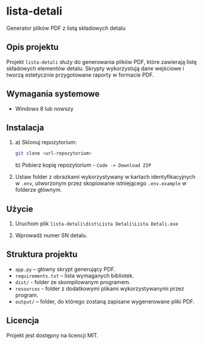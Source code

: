 # lista-detali
Generator plików PDF z listą składowych detalu

## Opis projektu
Projekt `lista-detali` służy do generowania plików PDF, które zawierają listę składowych elementów detalu. Skrypty wykorzystują dane wejściowe i tworzą estetycznie przygotowane raporty w formacie PDF.

## Wymagania systemowe
- Windows 8 lub nowszy

## Instalacja

1. a) Sklonuj repozytorium:
    ```bash
    git clone <url-repozytorium>
    ```
    b) Pobierz kopię repozytorium - `Code -> Download ZIP`


2. Ustaw folder z obrazkami wykorzystywany w kartach identyfikacyjnych w `.env`, utworzonym przez skopiowanie istniejącego `.env.example` w folderze głównym.

## Użycie

1. Uruchom plik `lista-detali\dist\Lista Detali\Lista Detali.exe`

2. Wprowadź numer SN detalu.

## Struktura projektu

- `app.py` – główny skrypt generujący PDF.
- `requirements.txt` – lista wymaganych bibliotek.
- `dist/` - folder ze skompilowanym programem.
- `resources` - folder z dodatkowymi plikami wykorzystywanymi przez program.
- `output/` – folder, do którego zostaną zapisane wygenerowane pliki PDF.


## Licencja

Projekt jest dostępny na licencji MIT.
